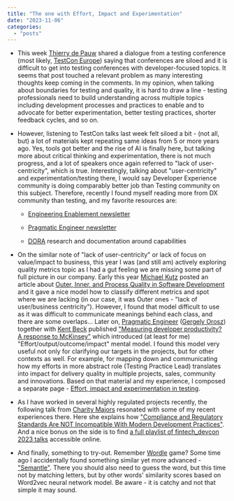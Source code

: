 ```yaml
---
title: "The one with Effort, Impact and Experimentation"
date: "2023-11-06"
categories: 
  - "posts"
---
```


- This week [Thierry de Pauw](https://www.linkedin.com/in/tdpauw/) shared a dialogue from a testing conference (most likely, [TestCon Europe](https://testcon.lt/)) saying that conferences are siloed and it is difficult to get into testing conferences with developer-focused topics. It seems that post touched a relevant problem as many interesting thoughts keep coming in the comments. In my opinion, when talking about boundaries for testing and quality, it is hard to draw a line - testing professionals need to build understanding across multiple topics including development processes and practices to enable and to advocate for better experimentation, better testing practices, shorter feedback cycles, and so on.

- However, listening to TestCon talks last week felt siloed a bit - (not all, but) a lot of materials kept repeating same ideas from 5 or more years ago. Yes, tools got better and the rise of AI is finally here, but talking more about critical thinking and experimentation, there is not much progress, and a lot of speakers once again referred to "lack of user-centricity", which is true. Interestingly, talking about "user-centricity" and experimentation/testing there, I would say Developer Experience community is doing comparably better job than Testing community on this subject. Therefore, recently I found myself reading more from DX community than testing, and my favorite resources are:
    - [Engineering Enablement newsletter](https://www.linkedin.com/newsletters/engineering-enablement-7025192448687579136/)
    
    - [Pragmatic Engineer newsletter](https://newsletter.pragmaticengineer.com/)
    
    - [DORA](https://dora.dev/) research and documentation around capabilities

- On the similar note of "lack of user-centricity" or lack of focus on value/impact to business, this year I was (and still am) actively exploring quality metrics topic as I had a gut feeling we are missing some part of full picture in our company. Early this year [Michael Kutz](https://www.linkedin.com/in/micha-kutz/) posted an article about [Outer, Inner, and Process Quality in Software Development](https://www.infoq.com/articles/metrics-quality-software/) and it gave a nice model how to classify different metrics and spot where we are lacking (in our case, it was Outer ones - "lack of user/business centricity"). However, I found that model difficult to use as it was difficult to communicate meanings behind each class, and there are some overlaps... Later on, [Pragmatic Engineer](https://newsletter.pragmaticengineer.com/) ([Gergely Orosz](https://www.linkedin.com/in/gergelyorosz/)) together with [Kent Beck](https://www.linkedin.com/in/kentbeck/) published ["Measuring developer productivity? A response to McKinsey"](https://newsletter.pragmaticengineer.com/p/measuring-developer-productivity) which introduced (at least for me) "Effort/output/outcome/impact" mental model. I found this model very useful not only for clarifying our targets in the projects, but for other contexts as well. For example, for mapping down and communicating how my efforts in more abstract role (Testing Practice Lead) translates into impact for delivery quality in multiple projects, sales, community and innovations. Based on that material and my experience, I composed a separate page - [Effort, impact and experimentation in testing](https://testwhere.blog/effort-impact-and-experimentation-in-testing/).

- As I have worked in several highly regulated projects recently, the following talk from [Charity Majors](https://www.linkedin.com/in/charity-majors/) resonated with some of my recent experiences there. Here she explains how ["Compliance and Regulatory Standards Are NOT Incompatible With Modern Development Practices"](https://www.linkedin.com/posts/charity-majors_fintechdevcon-2023-compliance-standards-activity-7125307767661240320-RQRZ/). And a nice bonus on the side is to find [a full playlist of fintech\_devcon 2023 talks](https://www.youtube.com/playlist?list=PLAsKzbz1YBdmmVirvoYyyg-XeXFOygUmi) accessible online.

- And finally, something to try-out. Remember [Wordle](https://www.nytimes.com/games/wordle/index.html) game? Some time ago I accidentally found something similar yet more advanced - ["Semantle"](https://semantle.com/). There you should also need to guess the word, but this time not by matching letters, but by other words' similarity scores based on Word2vec neural network model. Be aware - it is catchy and not that simple it may sound.
